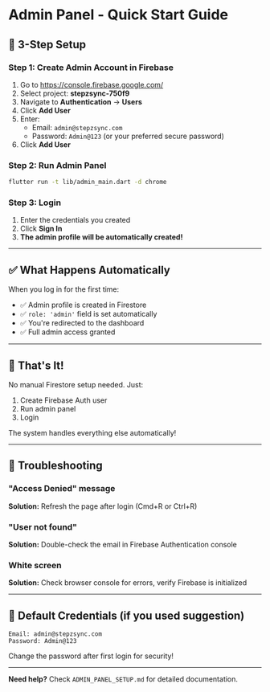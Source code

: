 # Admin Panel - Quick Start Guide

## 🚀 3-Step Setup

### Step 1: Create Admin Account in Firebase
1. Go to https://console.firebase.google.com/
2. Select project: **stepzsync-750f9**
3. Navigate to **Authentication** → **Users**
4. Click **Add User**
5. Enter:
   - Email: `admin@stepzsync.com`
   - Password: `Admin@123` (or your preferred secure password)
6. Click **Add User**

### Step 2: Run Admin Panel
```bash
flutter run -t lib/admin_main.dart -d chrome
```

### Step 3: Login
1. Enter the credentials you created
2. Click **Sign In**
3. **The admin profile will be automatically created!**

---

## ✅ What Happens Automatically

When you log in for the first time:
- ✅ Admin profile is created in Firestore
- ✅ `role: 'admin'` field is set automatically
- ✅ You're redirected to the dashboard
- ✅ Full admin access granted

---

## 🎯 That's It!

No manual Firestore setup needed. Just:
1. Create Firebase Auth user
2. Run admin panel
3. Login

The system handles everything else automatically!

---

## 🐛 Troubleshooting

### "Access Denied" message
**Solution:** Refresh the page after login (Cmd+R or Ctrl+R)

### "User not found"
**Solution:** Double-check the email in Firebase Authentication console

### White screen
**Solution:** Check browser console for errors, verify Firebase is initialized

---

## 📝 Default Credentials (if you used suggestion)
```
Email: admin@stepzsync.com
Password: Admin@123
```

Change the password after first login for security!

---

**Need help?** Check `ADMIN_PANEL_SETUP.md` for detailed documentation.
